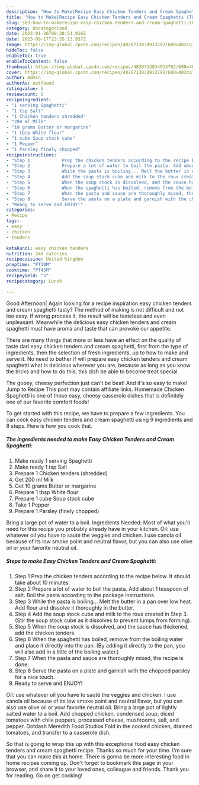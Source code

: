 ```yaml
---
description: "How to Make|Recipe Easy Chicken Tenders and Cream Spaghetti {That is Simple"
title: "How to Make|Recipe Easy Chicken Tenders and Cream Spaghetti {That is Simple"
slug: 583-how-to-makerecipe-easy-chicken-tenders-and-cream-spaghetti-that-is-simple
category: Uncategorized
date: 2023-01-26T09:30:54.916Z
date: 2023-09-17T23:55:13.937Z
image: https://img-global.cpcdn.com/recipes/4826713834913792/680x482cq70/easy-chicken-tenders-and-cream-spaghetti-recipe-main-photo.jpg
hideToc: false
enableToc: true
enableTocContent: false
thumbnail: https://img-global.cpcdn.com/recipes/4826713834913792/680x482cq70/easy-chicken-tenders-and-cream-spaghetti-recipe-main-photo.jpg
cover: https://img-global.cpcdn.com/recipes/4826713834913792/680x482cq70/easy-chicken-tenders-and-cream-spaghetti-recipe-main-photo.jpg
author: Admin
authorAv: notfound
ratingvalue: 5
reviewcount: 6
recipeingredient:
- "1 serving Spaghetti"
- "1 tsp Salt"
- "1 Chicken tenders shredded"
- "200 ml Milk"
- "10 grams Butter or margarine"
- "1 tbsp White flour"
- "1 cube Soup stock cube"
- "1 Pepper"
- "1 Parsley finely chopped"
recipeinstructions:
- "Step 1            Prep the chicken tenders according to the recipe below. It should take about 10 minutes."
- "Step 2            Prepare a lot of water to boil the pasta. Add about 1 teaspoon of salt. Boil the pasta according to the package instructions."
- "Step 3            While the pasta is boiling... Melt the butter in a pan over low heat. Add flour and dissolve it thoroughly in the butter."
- "Step 4            Add the soup stock cube and milk to the roux created in Step 3. (Stir the soup stock cube as it dissolves to prevent lumps from forming)."
- "Step 5            When the soup stock is dissolved, and the sauce has thickened, add the chicken tenders."
- "Step 6            When the spaghetti has boiled, remove from the boiling water and place it directly into the pan. (By adding it directly to the pan, you will also add in a little of the boiling water.)"
- "Step 7            When the pasta and sauce are thoroughly mixed, the recipe is done."
- "Step 8            Serve the pasta on a plate and garnish with the chopped parsley for a nice touch."
- "Ready to serve and ENJOY!"
categories:
- Recipe
tags:
- easy
- chicken
- tenders

katakunci: easy chicken tenders 
nutrition: 246 calories
recipecuisine: United Kingdom
preptime: "PT19M"
cooktime: "PT45M"
recipeyield: "3"
recipecategory: Lunch

---
```



Good Afternoon| Again looking for a recipe inspiration easy chicken tenders and cream spaghetti tasty? The method of making is not difficult and not too easy. If wrong process it, the result will be tasteless and even unpleasant. Meanwhile the delicious easy chicken tenders and cream spaghetti must have aroma and taste that can provoke our appetite.






There are many things that more or less have an effect on the quality of taste dari easy chicken tenders and cream spaghetti, first from the type of ingredients, then the selection of fresh ingredients, up to how to make and serve it. No need to bother if will prepare easy chicken tenders and cream spaghetti what is delicious wherever you are, because as long as you know the tricks and how to do this, this dish be able to become treat special.


The gooey, cheesy perfection just can&#39;t be beat! And it&#39;s so easy to make! Jump to Recipe This post may contain affiliate links. Homemade Chicken Spaghetti is one of those easy, cheesy casserole dishes that is definitely one of our favorite comfort foods!


To get started with this recipe, we have to prepare a few ingredients. You can cook easy chicken tenders and cream spaghetti using 9 ingredients and 8 steps. Here is how you cook that.

<!--inarticleads1-->

##### The ingredients needed to make Easy Chicken Tenders and Cream Spaghetti:

1. Make ready 1 serving Spaghetti
1. Make ready 1 tsp Salt
1. Prepare 1 Chicken tenders (shredded)
1. Get 200 ml Milk
1. Get 10 grams Butter or margarine
1. Prepare 1 tbsp White flour
1. Prepare 1 cube Soup stock cube
1. Take 1 Pepper
1. Prepare 1 Parsley (finely chopped)


Bring a large pot of water to a boil. Ingredients Needed: Most of what you&#39;ll need for this recipe you probably already have in your kitchen. Oil: use whatever oil you have to sauté the veggies and chicken. I use canola oil because of its low smoke point and neutral flavor, but you can also use olive oil or your favorite neutral oil. 

<!--inarticleads2-->

##### Steps to make Easy Chicken Tenders and Cream Spaghetti:

1. Step 1            Prep the chicken tenders according to the recipe below. It should take about 10 minutes.
1. Step 2            Prepare a lot of water to boil the pasta. Add about 1 teaspoon of salt. Boil the pasta according to the package instructions.
1. Step 3            While the pasta is boiling... Melt the butter in a pan over low heat. Add flour and dissolve it thoroughly in the butter.
1. Step 4            Add the soup stock cube and milk to the roux created in Step 3. (Stir the soup stock cube as it dissolves to prevent lumps from forming).
1. Step 5            When the soup stock is dissolved, and the sauce has thickened, add the chicken tenders.
1. Step 6            When the spaghetti has boiled, remove from the boiling water and place it directly into the pan. (By adding it directly to the pan, you will also add in a little of the boiling water.)
1. Step 7            When the pasta and sauce are thoroughly mixed, the recipe is done.
1. Step 8            Serve the pasta on a plate and garnish with the chopped parsley for a nice touch.
1. Ready to serve and ENJOY!

Oil: use whatever oil you have to sauté the veggies and chicken. I use canola oil because of its low smoke point and neutral flavor, but you can also use olive oil or your favorite neutral oil. Bring a large pot of lightly salted water to a boil. Add chopped chicken, condensed soup, diced tomatoes with chile peppers, processed cheese, mushrooms, salt, and pepper. Dotdash Meredith Food Studios Fold in the cooked chicken, drained tomatoes, and transfer to a casserole dish. 

So that is going to wrap this up with this exceptional food easy chicken tenders and cream spaghetti recipe. Thanks so much for your time. I'm sure that you can make this at home. There is gonna be more interesting food in home recipes coming up. Don't forget to bookmark this page in your browser, and share it to your loved ones, colleague and friends. Thank you for reading. Go on get cooking!
